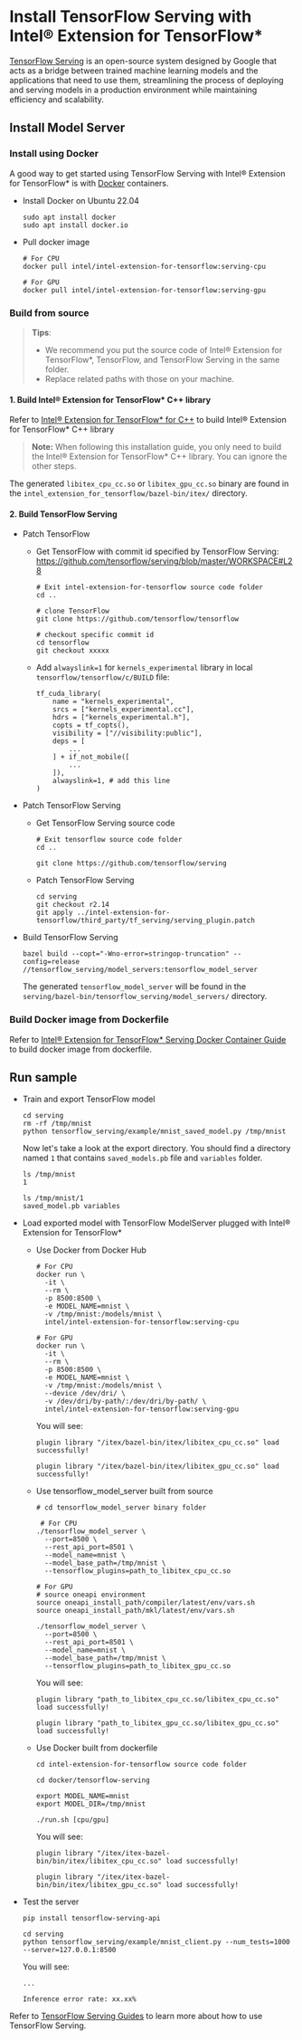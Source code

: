 # Install TensorFlow Serving with Intel® Extension for TensorFlow*

[TensorFlow Serving](https://www.tensorflow.org/tfx/guide/serving) is an open-source system designed by Google that acts as a bridge between trained machine learning models and the applications that need to use them, streamlining the process of deploying and serving models in a production environment while maintaining efficiency and scalability.

## Install Model Server

### Install using Docker
A good way to get started using TensorFlow Serving with Intel® Extension for TensorFlow* is with [Docker](https://www.docker.com/) containers.
- Install Docker on Ubuntu 22.04
  ```
  sudo apt install docker
  sudo apt install docker.io
  ```
- Pull docker image
  ```
  # For CPU
  docker pull intel/intel-extension-for-tensorflow:serving-cpu

  # For GPU
  docker pull intel/intel-extension-for-tensorflow:serving-gpu 
  ```

### Build from source
> **Tips**:   
> - We recommend you put the source code of Intel® Extension for TensorFlow*, TensorFlow, and TensorFlow Serving in the same folder.
> - Replace related paths with those on your machine.

#### 1. Build Intel® Extension for TensorFlow* C++ library
Refer to [Intel® Extension for TensorFlow* for C++](https://intel.github.io/intel-extension-for-tensorflow/latest/docs/install/experimental/install_for_cpp.html) to build Intel® Extension for TensorFlow* C++ library
> **Note:** When following this installation guide, you only need to build the Intel® Extension for TensorFlow* C++ library. You can ignore the other steps.  

The generated `libitex_cpu_cc.so` or `libitex_gpu_cc.so` binary are found in the `intel_extension_for_tensorflow/bazel-bin/itex/` directory.

#### 2. Build TensorFlow Serving
- Patch TensorFlow
  - Get TensorFlow with commit id specified by TensorFlow Serving: https://github.com/tensorflow/serving/blob/master/WORKSPACE#L28
    ```
    # Exit intel-extension-for-tensorflow source code folder
    cd ..

    # clone TensorFlow
    git clone https://github.com/tensorflow/tensorflow

    # checkout specific commit id
    cd tensorflow
    git checkout xxxxx
    ```
  - Add `alwayslink=1` for `kernels_experimental` library in local `tensorflow/tensorflow/c/BUILD` file:
    ```
    tf_cuda_library(
        name = "kernels_experimental",
        srcs = ["kernels_experimental.cc"],
        hdrs = ["kernels_experimental.h"],
        copts = tf_copts(),
        visibility = ["//visibility:public"],
        deps = [
            ...
        ] + if_not_mobile([
            ...
        ]),
        alwayslink=1, # add this line
    )
    ```
- Patch TensorFlow Serving
  - Get TensorFlow Serving source code
    ```
    # Exit tensorflow source code folder
    cd ..

    git clone https://github.com/tensorflow/serving
    ```
  - Patch TensorFlow Serving
    ```
    cd serving
    git checkout r2.14
    git apply ../intel-extension-for-tensorflow/third_party/tf_serving/serving_plugin.patch
    ```

- Build TensorFlow Serving
  ```
  bazel build --copt="-Wno-error=stringop-truncation" --config=release //tensorflow_serving/model_servers:tensorflow_model_server
  ```
  The generated `tensorflow_model_server` will be found in the `serving/bazel-bin/tensorflow_serving/model_servers/` directory. 

### Build Docker image from Dockerfile
Refer to [Intel® Extension for TensorFlow* Serving Docker Container Guide](../../docker/tensorflow-serving/README.md) to build docker image from dockerfile.

## Run sample
- Train and export TensorFlow model
  ```
  cd serving
  rm -rf /tmp/mnist
  python tensorflow_serving/example/mnist_saved_model.py /tmp/mnist
  ```
  Now let's take a look at the export directory. You should find a directory named `1` that contains `saved_models.pb` file and `variables` folder.
  ```
  ls /tmp/mnist
  1

  ls /tmp/mnist/1
  saved_model.pb variables
  ```
- Load exported model with TensorFlow ModelServer plugged with Intel® Extension for TensorFlow* 
  - Use Docker from Docker Hub
    ```
    # For CPU
    docker run \
      -it \
      --rm \
      -p 8500:8500 \
      -e MODEL_NAME=mnist \
      -v /tmp/mnist:/models/mnist \
      intel/intel-extension-for-tensorflow:serving-cpu

    # For GPU
    docker run \
      -it \
      --rm \
      -p 8500:8500 \
      -e MODEL_NAME=mnist \
      -v /tmp/mnist:/models/mnist \
      --device /dev/dri/ \
      -v /dev/dri/by-path/:/dev/dri/by-path/ \
      intel/intel-extension-for-tensorflow:serving-gpu
    ```
    You will see:
    ```
    plugin library "/itex/bazel-bin/itex/libitex_cpu_cc.so" load successfully!

    plugin library "/itex/bazel-bin/itex/libitex_gpu_cc.so" load successfully!
    ```

  - Use tensorflow_model_server built from source
    ```
    # cd tensorflow_model_server binary folder

     # For CPU
    ./tensorflow_model_server \
      --port=8500 \
      --rest_api_port=8501 \
      --model_name=mnist \
      --model_base_path=/tmp/mnist \
      --tensorflow_plugins=path_to_libitex_cpu_cc.so

    # For GPU
    # source oneapi environment
    source oneapi_install_path/compiler/latest/env/vars.sh
    source oneapi_install_path/mkl/latest/env/vars.sh

    ./tensorflow_model_server \
      --port=8500 \
      --rest_api_port=8501 \
      --model_name=mnist \
      --model_base_path=/tmp/mnist \
      --tensorflow_plugins=path_to_libitex_gpu_cc.so
    ```
    You will see:  
    ```
    plugin library "path_to_libitex_cpu_cc.so/libitex_cpu_cc.so" load successfully!
 
    plugin library "path_to_libitex_gpu_cc.so/libitex_gpu_cc.so" load successfully!
    ```

  - Use Docker built from dockerfile
    ```
    cd intel-extension-for-tensorflow source code folder

    cd docker/tensorflow-serving
    
    export MODEL_NAME=mnist
    export MODEL_DIR=/tmp/mnist
    
    ./run.sh [cpu/gpu]
    ```
    You will see:  
    ```
    plugin library "/itex/itex-bazel-bin/bin/itex/libitex_cpu_cc.so" load successfully!
    
    plugin library "/itex/itex-bazel-bin/bin/itex/libitex_gpu_cc.so" load successfully!
    ```

- Test the server
  ```
  pip install tensorflow-serving-api

  cd serving
  python tensorflow_serving/example/mnist_client.py --num_tests=1000 --server=127.0.0.1:8500
  ```
  You will see:
  ```
  ...

  Inference error rate: xx.xx%
  ```

Refer to [TensorFlow Serving Guides](https://www.tensorflow.org/tfx/serving/serving_basic) to learn more about how to use TensorFlow Serving.
